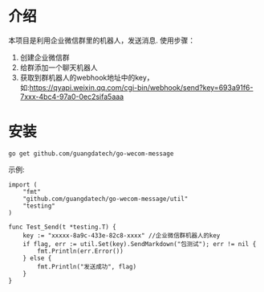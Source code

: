 # 介绍
本项目是利用企业微信群里的机器人，发送消息.
使用步骤：
1. 创建企业微信群
2. 给群添加一个聊天机器人
3. 获取到群机器人的webhook地址中的key，如:https://qyapi.weixin.qq.com/cgi-bin/webhook/send?key=693a91f6-7xxx-4bc4-97a0-0ec2sifa5aaa

# 安装
``` 
go get github.com/guangdatech/go-wecom-message
```

示例:
```
import (
	"fmt"
	"github.com/guangdatech/go-wecom-message/util"
	"testing"
)

func Test_Send(t *testing.T) {
	key := "xxxxx-8a9c-433e-82c8-xxxx" //企业微信群机器人的key
	if flag, err := util.Set(key).SendMarkdown("包测试"); err != nil {
		fmt.Println(err.Error())
	} else {
		fmt.Println("发送成功", flag)
	}
}

```

